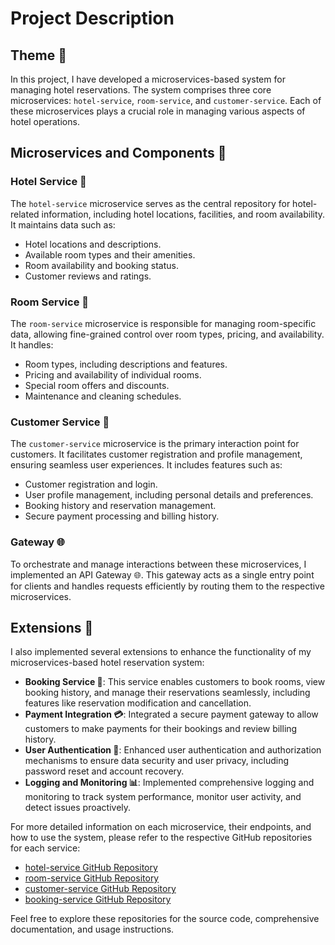 # Project Description

## Theme 🏨
In this project, I have developed a microservices-based system for managing hotel reservations. The system comprises three core microservices: `hotel-service`, `room-service`, and `customer-service`. Each of these microservices plays a crucial role in managing various aspects of hotel operations.

## Microservices and Components 🧩

### Hotel Service 🏢
The `hotel-service` microservice serves as the central repository for hotel-related information, including hotel locations, facilities, and room availability. It maintains data such as:

- Hotel locations and descriptions.
- Available room types and their amenities.
- Room availability and booking status.
- Customer reviews and ratings.

### Room Service 🛌
The `room-service` microservice is responsible for managing room-specific data, allowing fine-grained control over room types, pricing, and availability. It handles:

- Room types, including descriptions and features.
- Pricing and availability of individual rooms.
- Special room offers and discounts.
- Maintenance and cleaning schedules.

### Customer Service 🧑
The `customer-service` microservice is the primary interaction point for customers. It facilitates customer registration and profile management, ensuring seamless user experiences. It includes features such as:

- Customer registration and login.
- User profile management, including personal details and preferences.
- Booking history and reservation management.
- Secure payment processing and billing history.

### Gateway 🌐
To orchestrate and manage interactions between these microservices, I implemented an API Gateway 🌐. This gateway acts as a single entry point for clients and handles requests efficiently by routing them to the respective microservices.

## Extensions 🚀
I also implemented several extensions to enhance the functionality of my microservices-based hotel reservation system:

- **Booking Service 📅**: This service enables customers to book rooms, view booking history, and manage their reservations seamlessly, including features like reservation modification and cancellation.
- **Payment Integration 💳**: Integrated a secure payment gateway to allow customers to make payments for their bookings and review billing history.
- **User Authentication 🔐**: Enhanced user authentication and authorization mechanisms to ensure data security and user privacy, including password reset and account recovery.
- **Logging and Monitoring 📊**: Implemented comprehensive logging and monitoring to track system performance, monitor user activity, and detect issues proactively.

For more detailed information on each microservice, their endpoints, and how to use the system, please refer to the respective GitHub repositories for each service:

- [hotel-service GitHub Repository](https://github.com/your-username/hotel-service)
- [room-service GitHub Repository](https://github.com/your-username/room-service)
- [customer-service GitHub Repository](https://github.com/your-username/customer-service)
- [booking-service GitHub Repository](https://github.com/your-username/booking-service)

Feel free to explore these repositories for the source code, comprehensive documentation, and usage instructions.
